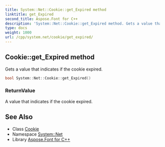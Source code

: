 ```yaml
---
title: System::Net::Cookie::get_Expired method
linktitle: get_Expired
second_title: Aspose.Font for C++
description: 'System::Net::Cookie::get_Expired method. Gets a value that indicates if the cookie expired in C++.'
type: docs
weight: 1000
url: /cpp/system.net/cookie/get_expired/
---
```

## Cookie::get_Expired method


Gets a value that indicates if the cookie expired.

```cpp
bool System::Net::Cookie::get_Expired()
```


### ReturnValue

A value that indicates if the cookie expired.

## See Also

* Class [Cookie](../)
* Namespace [System::Net](../../)
* Library [Aspose.Font for C++](../../../)
